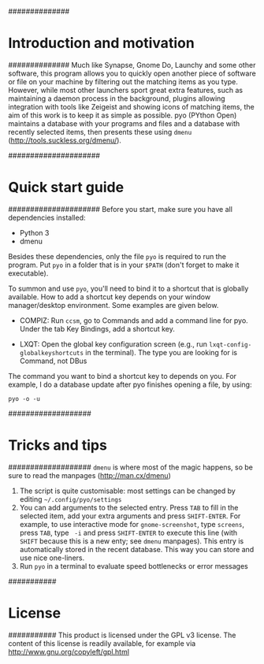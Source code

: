 ##############
# Introduction and motivation #
##############
Much like Synapse, Gnome Do, Launchy and some other software, this program allows you to quickly open another piece of software or file on your machine by filtering out the matching items as you type.
However, while most other launchers sport great extra features, such as maintaining a daemon process in the background, plugins allowing integration with tools like Zeigeist and showing icons of matching items, the aim of this work is to keep it as simple as possible. pyo (PYthon Open) maintains a database with your programs and files and a database with recently selected items, then presents these using `dmenu` (http://tools.suckless.org/dmenu/).

#####################
# Quick start guide #
#####################
Before you start, make sure you have all dependencies installed:
* Python 3
* dmenu

Besides these dependencies, only the file `pyo` is required to run the program. Put `pyo` in a folder that is in your `$PATH` (don't forget to make it executable).

To summon and use `pyo`, you'll need to bind it to a shortcut that is globally available. How to add a shortcut key depends on your window manager/desktop environment. Some examples are given below.

* COMPIZ: Run `ccsm`, go to Commands and add a command line for pyo. Under the tab Key Bindings, add a shortcut key.

* LXQT:   Open the global key configuration screen (e.g., run `lxqt-config-globalkeyshortcuts` in the terminal). The type you are looking for is Command, not DBus

The command you want to bind a shortcut key to depends on you. For example, I do a database update after pyo finishes opening a file, by using:

    pyo -o -u

###################
# Tricks and tips #
###################
`dmenu` is where most of the magic happens, so be sure to read the manpages (http://man.cx/dmenu)
1.  The script is quite customisable: most settings can be changed by editing `~/.config/pyo/settings`
2.  You can add arguments to the selected entry. Press `TAB` to fill in the selected item, add your extra arguments and  press `SHIFT-ENTER`. For example, to use interactive mode for `gnome-screenshot`, type `screens`, press `TAB`, type ` -i` and press `SHIFT-ENTER` to execute this line (with `SHIFT` because this is a new enty; see `dmenu` manpages). This entry is automatically stored in the recent database. This way you can store and use nice one-liners.
3.  Run `pyo` in a terminal to evaluate speed bottlenecks or error messages

###########
# License #
###########
This product is licensed under the GPL v3 license. The content of this license is readily available, for example via http://www.gnu.org/copyleft/gpl.html
